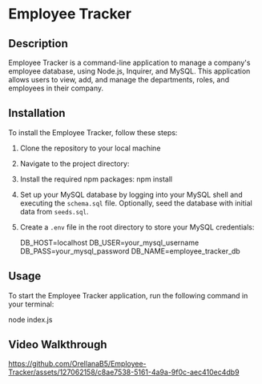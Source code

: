 # Employee Tracker

## Description

Employee Tracker is a command-line application to manage a company's employee database, using Node.js, Inquirer, and MySQL. This application allows users to view, add, and manage the departments, roles, and employees in their company.

## Installation

To install the Employee Tracker, follow these steps:

1. Clone the repository to your local machine

2. Navigate to the project directory:

3. Install the required npm packages:
    npm install

4. Set up your MySQL database by logging into your MySQL shell and executing the `schema.sql` file. Optionally, seed the database with initial data from `seeds.sql`.

5. Create a `.env` file in the root directory to store your MySQL credentials:

    DB_HOST=localhost
    DB_USER=your_mysql_username
    DB_PASS=your_mysql_password
    DB_NAME=employee_tracker_db

## Usage

To start the Employee Tracker application, run the following command in your terminal:

node index.js

## Video Walkthrough 
https://github.com/OrellanaB5/Employee-Tracker/assets/127062158/c8ae7538-5161-4a9a-9f0c-aec410ec4db9

